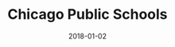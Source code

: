 ---
layout: site
title: "Chicago Public Schools"
date: 2018-01-02
categories: [education]
version: 4.1.3
major: 4
minor: 1
patch: 3
slug: chicago-public-schools
link: http://go.cps.edu/
submitter: lpolepeddi
permalink: /sites/:slug
---